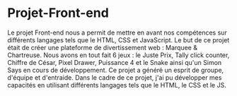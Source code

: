 # Projet-Front-end
Le projet Front-end nous a permit de mettre en avant nos compétences sur différents langages tels que le HTML, CSS et JavaScript. Le but de ce projet était de créer une plateforme de divertissement web : Marquee &amp; Chartreuse. Nous avons en tout fait 6 jeux : le Juste Prix, Tally click counter, Chiffre de César, Pixel Drawer, Puissance 4 et le Snake ainsi qu'un Simon Says en cours de développement. Ce projet a généré un esprit de groupe, d'équipe et d'entraide. Dans le cadre de ce projet, j'ai pu développer mes capacités en utilisant différents langages tels que le HTML, le CSS et le JS.
